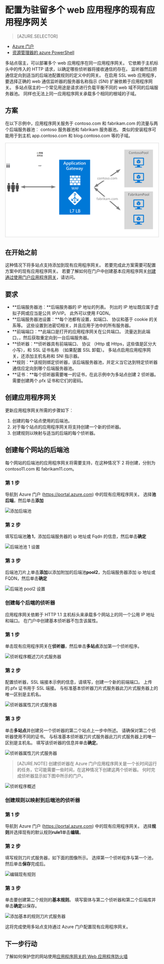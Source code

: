 <properties
   pageTitle="装载多个站点在 Azure 的门户网站中的现有应用程序网关配置 |Microsoft Azure"
   description="此页提供如何配置为驻留多个 web 应用程序相同的网关使用 Azure 门户的现有 Azure 应用程序网关。"
   documentationCenter="na"
   services="application-gateway"
   authors="georgewallace"
   manager="carmonm"
   editor="tysonn"/>
<tags
   ms.service="application-gateway"
   ms.devlang="na"
   ms.topic="article"
   ms.tgt_pltfrm="na"
   ms.workload="infrastructure-services"
   ms.date="10/25/2016"
   ms.author="gwallace"/>


# <a name="configure-an-existing-application-gateway-for-hosting-multiple-web-applications"></a>配置为驻留多个 web 应用程序的现有应用程序网关

> [AZURE.SELECTOR]
- [Azure 门户](application-gateway-create-multisite-portal.md)
- [资源管理器的 azure PowerShell](application-gateway-create-multisite-azureresourcemanager-powershell.md)

多站点宿主，可以部署多个 web 应用程序在同一应用程序网关。 它依赖于主机标头中的传入的 HTTP 请求，以确定哪些侦听器将接收通信的存在。 监听器然后把通信定向到适当的后端池配置规则的定义中的网关。 在启用 SSL web 应用程序，要选择正确的 web 通信监听器的服务器名称指示 (SNI) 扩展依赖于应用程序网关。 多站点宿主的一个常见用途是请求进行负载平衡不同的 web 域不同的后端服务器池。 同样也无法上同一应用程序网关承载多个相同的根域的子域。

## <a name="scenario"></a>方案

在以下示例中，应用程序网关服务于 contoso.com 和 fabrikam.com 的流量与两个后端服务器池︰ contoso 服务器池和 fabrikam 服务器池。 类似的安装程序可能用于到主机 app.contoso.com 和 blog.contoso.com 等的子域。

![多站点的方案][multisite]

## <a name="before-you-begin"></a>在开始之前

这种情况下将多站点支持添加到现有应用程序网关。 若要完成此方案需要可配置方案中的现有应用程序网关。 若要了解如何在门户中创建基本应用程序网关[创建通过使用门户应用程序网关](./application-gateway-create-gateway-portal.md)，请访问。

## <a name="requirements"></a>要求

- **后端服务器池︰**后端服务器的 IP 地址的列表。 列出的 IP 地址既应属于虚拟子网或应当是公共 IP/VIP。 此外可以使用 FQDN。
- **后端服务器池设置︰**每个池都有设置，如端口、 协议和基于 cookie 的关系等。 这些设置到池密切相关，并且应用于池中的所有服务器。
- **前端端口︰**此端口是打开的应用程序网关在公共端口。 流量达到此端口，，然后获取重定向到一台后端服务器。
- **侦听器︰**侦听器具有前端端口、 协议 （Http 或 Https，这些值是区分大小写），和 SSL 证书名称 （如果配置 SSL 卸载）。 多站点启用应用程序网关，还添加主机名称和 SNI 指示器。
- **规则︰**该规则绑定侦听器，该后端服务器池，并定义当它达到特定侦听器通信应定向到哪个后端服务器池。
- **证书︰**每个侦听器需要唯一的证书，在此示例中为多站点创建 2 侦听器。 需要创建两个.pfx 证书和它们的密码。

## <a name="create-an-application-gateway"></a>创建应用程序网关

更新应用程序网关所需的步骤如下︰

1. 创建的每个站点使用的后端池。
2. 对于每个站点的应用程序网关将支持创建一个新的侦听器。
3. 创建规则以映射与适当的后端的每个侦听器。

## <a name="create-back-end-pools-for-each-site"></a>创建每个网站的后端池

每个网站的后端池的应用程序网关将需要支持，在这种情况下 2 将创建，分别为 contoso11.com 和 fabrikam11.com。

### <a name="step-1"></a>第 1 步

导航到 Azure 门户 (https://portal.azure.com) 中的现有应用程序网关。 选择**池后端**，然后单击**添加**

![添加后端池][7]

### <a name="step-2"></a>第 2 步

填写后端池**池 1**，添加后端服务器的 ip 地址或 Fqdn 的信息，然后单击**确定**

![后端池池 1 设置][8]

### <a name="step-3"></a>第 3 步

后端池刀片上单击**添加**以添加附加的后端池**pool2**，为后端服务器添加 ip 地址或 FQDN，然后单击**确定**

![后端池 pool2 设置][9]

### <a name="create-listeners-for-each-back-end"></a>创建每个后端的侦听器

应用程序网关依赖于 HTTP 1.1 主机标头来承载多个网站上的同一个公用 IP 地址和端口。 在门户中创建基本侦听器不包含该属性。

### <a name="step-1"></a>第 1 步

单击现有应用程序网关在**侦听器**，然后单击**多站点**添加第一个侦听程序。

![侦听程序概述刀片式服务器][1]

### <a name="step-2"></a>第 2 步

配置侦听器，SSL 端接本示例的信息，请填写，创建一个新的前端端口。 上传的.pfx 证书用于 SSL 端接。 与标准基本侦听器刀片式服务器此刀片式服务器上的唯一区别是主机名。

![侦听器属性刀片式服务器][2]

### <a name="step-3"></a>第 3 步

单击**多站点**并创建另一个侦听器的第二个站点上一步中所述。 请确保对第二个侦听器使用不同的证书。 与标准基本侦听器刀片式服务器此刀片式服务器上的唯一区别是主机名。 填写该侦听器的信息并单击**确定**。

![侦听器属性刀片式服务器][3]

> [AZURE.NOTE] 创建侦听器在 Azure 门户应用程序网关是一个长时间运行的任务，它可能需要一些时间，在这种情况下创建这两个侦听器。 何时完成侦听器显示如下图中所示的门户。

![侦听程序概述][4]

### <a name="create-rules-to-map-listeners-to-backend-pools"></a>创建规则以映射到后端池的侦听器

### <a name="step-1"></a>第 1 步

导航到 Azure 门户 (https://portal.azure.com) 中的现有应用程序网关。 选择**规则**并选择现有的默认规则**rule1**单击**编辑**。

### <a name="step-2"></a>第 2 步

填写规则刀片式服务器，如下面的图像所示。 选择第一个侦听程序与第一个池，然后单击**保存**完成后。

![编辑现有规则][6]

### <a name="step-3"></a>第 3 步

单击要创建第二个规则的**基本规则**。 填写窗体与第二个侦听器和第二个后端库并单击**确定**以保存。

![添加基本的规则刀片式服务器][10]

这将完成使用多站点支持通过 Azure 门户配置现有应用程序网关。

## <a name="next-steps"></a>下一步行动

了解如何保护您的网站使用[应用程序网关的 Web 应用程序防火墙](application-gateway-webapplicationfirewall-overview.md)

<!--Image references-->
[1]: ./media/application-gateway-create-multisite-portal/figure1.png
[2]: ./media/application-gateway-create-multisite-portal/figure2.png
[3]: ./media/application-gateway-create-multisite-portal/figure3.png
[4]: ./media/application-gateway-create-multisite-portal/figure4.png
[5]: ./media/application-gateway-create-multisite-portal/figure5.png
[6]: ./media/application-gateway-create-multisite-portal/figure6.png
[7]: ./media/application-gateway-create-multisite-portal/figure7.png
[8]: ./media/application-gateway-create-multisite-portal/figure8.png
[9]: ./media/application-gateway-create-multisite-portal/figure9.png
[10]: ./media/application-gateway-create-multisite-portal/figure10.png
[multisite]: ./media/application-gateway-create-multisite-portal/multisite.png